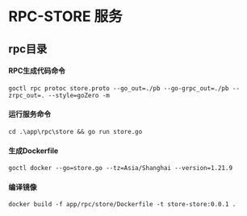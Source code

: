 # RPC-STORE   服务
## rpc目录
#### RPC生成代码命令
    goctl rpc protoc store.proto --go_out=./pb --go-grpc_out=./pb --zrpc_out=. --style=goZero -m
#### 运行服务命令
    cd .\app\rpc\store && go run store.go
#### 生成Dockerfile
    goctl docker --go=store.go --tz=Asia/Shanghai --version=1.21.9
#### 编译镜像
    docker build -f app/rpc/store/Dockerfile -t store-store:0.0.1 .